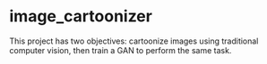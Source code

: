 # image_cartoonizer
This project has two objectives: cartoonize images using traditional computer vision, then train a GAN to perform the same task. 
